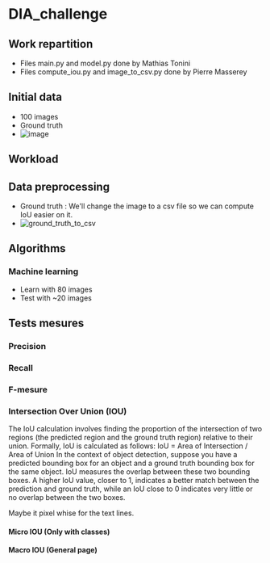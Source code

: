 # DIA_challenge
## Work repartition
- Files main.py and model.py done by Mathias Tonini
- Files compute_iou.py and image_to_csv.py done by Pierre Masserey


## Initial data
- 100 images
- Ground truth
- ![image](https://github.com/PierreMasserey/DIA_challenge/assets/43469697/1680abcd-20d5-4487-a576-5221d9cfcc01)
## Workload

## Data preprocessing
- Ground truth : We'll change the image to a csv file so we can compute IoU easier on it.
- ![ground_truth_to_csv](https://github.com/PierreMasserey/DIA_challenge/assets/119418515/7b12b4b6-5436-4029-83e9-8131c9e603db)


## Algorithms
### Machine learning
- Learn with 80 images
- Test with ~20 images

## Tests mesures
### Precision

### Recall
### F-mesure
### Intersection Over Union (IOU)
The IoU calculation involves finding the proportion of the intersection of two regions (the predicted region and the ground truth region) relative to their union. Formally, IoU is calculated as follows:
IoU = Area of Intersection / Area of Union
In the context of object detection, suppose you have a predicted bounding box for an object and a ground truth bounding box for the same object. IoU measures the overlap between these two bounding boxes. A higher IoU value, closer to 1, indicates a better match between the prediction and ground truth, while an IoU close to 0 indicates very little or no overlap between the two boxes.

Maybe it pixel whise for the text lines.
#### Micro IOU (Only with classes)
#### Macro IOU (General page)


